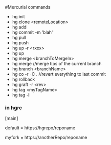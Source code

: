 #Mercurial commands

- hg init
- hg clone \<remoteLocation\>
- hg add
- hg commit -m 'blah'
- hg pull
- hg push
- hg up -r \<rxxx\>
- hg up
- hg merge \<branchToMergeIn\>
- hg merge //merge tips of the current branch
- hg branch \<branchName\>
- hg co -r -C . //revert everything to last commit
- hg rollback
- hg graft -r \<rev\>
- hg tag \<myTagName\>
- hg tag -l


### in hgrc
[main]

default = https://hgrepo/reponame

myfork = https://anotherRepo/reponame

